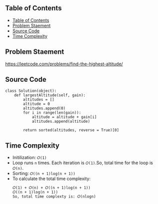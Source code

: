 ## Table of Contents
- [Table of Contents](#table-of-contents)
- [Problem Staement](#problem-staement)
- [Source Code](#source-code)
- [Time Complexity](#time-complexity)

## Problem Staement
https://leetcode.com/problems/find-the-highest-altitude/

## Source Code
```
class Solution(object):
    def largestAltitude(self, gain):
        altitudes = []
        altitude = 0
        altitudes.append(0)
        for i in range(len(gain)):
            altitude = altitude + gain[i]
            altitudes.append(altitude)
        
        return sorted(altitudes, reverse = True)[0]
```
## Time Complexity
- Initilization: `𝑂(1)`
- Loop runs `n` times. Each iteration is  `𝑂(1)`.So, total time for the loop is `𝑂(n)`.
- Sorting:  `𝑂((n + 1)log(n + 1))`
- To calculate the total time complexity:
    ```
    𝑂(1) + 𝑂(n) + 𝑂((n + 1)log(n + 1))
    𝑂((n + 1)log(n + 1))
    So, total time complexty is: 𝑂(nlogn)
   ```
    

